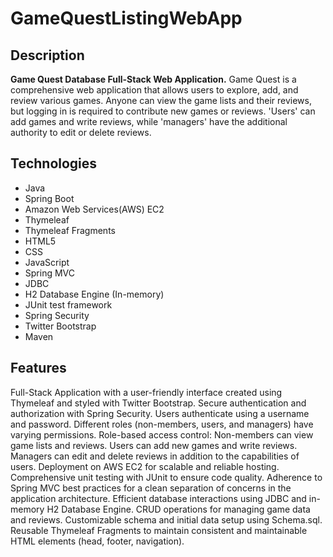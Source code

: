 # GameQuestListingWebApp

## Description

**Game Quest Database Full-Stack Web Application.**
Game Quest is a comprehensive web application that allows users to explore, add, and review various games. Anyone can view the game lists and their reviews, but logging in is required to contribute new games or reviews. 'Users' can add games and write reviews, while 'managers' have the additional authority to edit or delete reviews. 

## Technologies

- Java
- Spring Boot
- Amazon Web Services(AWS) EC2
- Thymeleaf
- Thymeleaf Fragments
- HTML5
- CSS
- JavaScript
- Spring MVC
- JDBC
- H2 Database Engine (In-memory)
- JUnit test framework
- Spring Security
- Twitter Bootstrap
- Maven

## Features

Full-Stack Application with a user-friendly interface created using Thymeleaf and styled with Twitter Bootstrap.
Secure authentication and authorization with Spring Security.
Users authenticate using a username and password.
Different roles (non-members, users, and managers) have varying permissions.
Role-based access control:
Non-members can view game lists and reviews.
Users can add new games and write reviews.
Managers can edit and delete reviews in addition to the capabilities of users.
Deployment on AWS EC2 for scalable and reliable hosting.
Comprehensive unit testing with JUnit to ensure code quality.
Adherence to Spring MVC best practices for a clean separation of concerns in the application architecture.
Efficient database interactions using JDBC and in-memory H2 Database Engine.
CRUD operations for managing game data and reviews.
Customizable schema and initial data setup using Schema.sql.
Reusable Thymeleaf Fragments to maintain consistent and maintainable HTML elements (head, footer, navigation).

